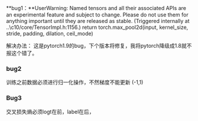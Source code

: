 

**bug1：**UserWarning: Named tensors and all their associated APIs are an experimental feature and subject to change. Please do not use them for anything important until they are released as stable. (Triggered internally at ..\c10/core/TensorImpl.h:1156.) return torch.max_pool2d(input, kernel_size, stride, padding, dilation, ceil_mode)

解决办法：
这是pytorch1.9的bug，下个版本将修复，我将pytorch降级成1.8就不报这个错了。

### bug2

训练之前数据必须进行归一化操作，不然梯度不能更新 (-1,1)

### Bug3

交叉损失熵必须logt在前，label在后，
